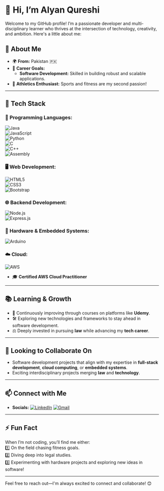 
# 👋 Hi, I’m **Alyan Qureshi**

Welcome to my GitHub profile! I’m a passionate developer and multi-disciplinary learner who thrives at the intersection of technology, creativity, and ambition. Here's a little about me:  

## 👀 **About Me**  
- 🌍 **From:** Pakistan 🇵🇰  
- 💼 **Career Goals:**  
  - **Software Development:** Skilled in building robust and scalable applications.    
- 🏃 **Athletics Enthusiast:** Sports and fitness are my second passion!  

---

## 🌟 **Tech Stack**  

### 🚀 **Programming Languages:**  
![Java](https://img.shields.io/badge/Java-%23ED8B00.svg?style=for-the-badge&logo=openjdk&logoColor=white)  
![JavaScript](https://img.shields.io/badge/JavaScript-%23F7DF1E.svg?style=for-the-badge&logo=javascript&logoColor=black)  
![Python](https://img.shields.io/badge/Python-%2314354C.svg?style=for-the-badge&logo=python&logoColor=white)  
![C](https://img.shields.io/badge/C-%23A8B9CC.svg?style=for-the-badge&logo=c&logoColor=black)  
![C++](https://img.shields.io/badge/C++-%2300599C.svg?style=for-the-badge&logo=cplusplus&logoColor=white)  
![Assembly](https://img.shields.io/badge/Assembly-%23239120.svg?style=for-the-badge)  

### 🖥️ **Web Development:**  
![HTML5](https://img.shields.io/badge/HTML5-%23E34F26.svg?style=for-the-badge&logo=html5&logoColor=white)  
![CSS3](https://img.shields.io/badge/CSS3-%231572B6.svg?style=for-the-badge&logo=css3&logoColor=white)  
![Bootstrap](https://img.shields.io/badge/Bootstrap-%23563D7C.svg?style=for-the-badge&logo=bootstrap&logoColor=white)  

### 🌐 **Backend Development:**  
![Node.js](https://img.shields.io/badge/Node.js-%23339933.svg?style=for-the-badge&logo=nodedotjs&logoColor=white)  
![Express.js](https://img.shields.io/badge/Express.js-%23000000.svg?style=for-the-badge&logo=express&logoColor=white)  

### 🤖 **Hardware & Embedded Systems:**  
![Arduino](https://img.shields.io/badge/Arduino-%2300979D.svg?style=for-the-badge&logo=arduino&logoColor=white)  

### ☁️ **Cloud:**  
![AWS](https://img.shields.io/badge/AWS-%23FF9900.svg?style=for-the-badge&logo=amazon-aws&logoColor=white)  
- 🎓 **Certified AWS Cloud Practitioner**  

---

## 📚 **Learning & Growth**  
- 🌱 Continuously improving through courses on platforms like **Udemy**.  
- 🛠️ Exploring new technologies and frameworks to stay ahead in software development.  
- ⚖️ Deeply invested in pursuing **law** while advancing my **tech career**.  

---

## 💞️ **Looking to Collaborate On**  
- Software development projects that align with my expertise in **full-stack development**, **cloud computing**, or **embedded systems**.  
- Exciting interdisciplinary projects merging **law** and **technology**.  

---

## 📫 **Connect with Me**  
- **Socials:** 
[![LinkedIn](https://img.shields.io/badge/LinkedIn-%230077B5.svg?style=for-the-badge&logo=linkedin&logoColor=white)](https://www.linkedin.com/in/muhammad-alyan-qureshi-701988292/)
[![Gmail](https://img.shields.io/badge/Gmail-D14836.svg?style=for-the-badge&logo=gmail&logoColor=white)](mailto:alyanq1034@gmail.com)
---

## ⚡ **Fun Fact**  
When I’m not coding, you’ll find me either:  
1️⃣ On the field chasing fitness goals.  
2️⃣ Diving deep into legal studies.  
3️⃣ Experimenting with hardware projects and exploring new ideas in software!  

---

Feel free to reach out—I'm always excited to connect and collaborate! 😊  
